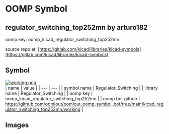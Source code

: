 # OOMP Symbol  
## regulator_switching_top252mn  by arturo182  
  
oomp key: oomp_kicad_regulator_switching_top252mn  
  
source repo at: [https://gitlab.com/kicad/libraries/kicad-symbols](https://gitlab.com/kicad/libraries/kicad-symbols)  
## Symbol  
  
[![working.png](working_600.png)](working.png)  
| name | value | 
| --- | --- | 
| symbol name | Regulator_Switching | 
| library name | Regulator_Switching | 
| oomp key | oomp_kicad_regulator_switching_top252mn | 
| oomp bot github | https://github.com/oomlout/oomlout_oomp_symbol_bot/tree/main/kicad_regulator_switching_top252mn/working | 
## Images  
